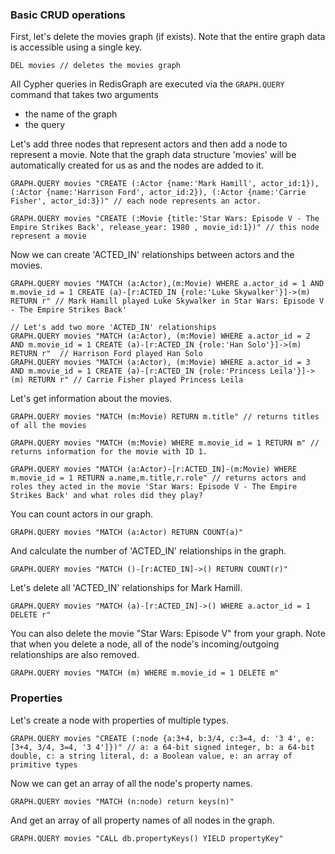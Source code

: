 ### Basic CRUD operations

First, let's delete the movies graph (if exists). Note that the entire graph data is accessible using a single key.

```redis Delete Graph
DEL movies // deletes the movies graph
```

All Cypher queries in RedisGraph are executed via the `GRAPH.QUERY` command that takes two arguments
* the name of the graph
* the query

Let's add three nodes that represent actors and then add a node to represent a movie.
Note that the graph data structure 'movies' will be automatically created for us as and the nodes are added to it.

```redis Create Nodes
GRAPH.QUERY movies "CREATE (:Actor {name:'Mark Hamill', actor_id:1}), (:Actor {name:'Harrison Ford', actor_id:2}), (:Actor {name:'Carrie Fisher', actor_id:3})" // each node represents an actor.

GRAPH.QUERY movies "CREATE (:Movie {title:'Star Wars: Episode V - The Empire Strikes Back', release_year: 1980 , movie_id:1})" // this node represent a movie
```

Now we can create 'ACTED_IN' relationships between actors and the movies.

```redis Create Relationships
GRAPH.QUERY movies "MATCH (a:Actor),(m:Movie) WHERE a.actor_id = 1 AND m.movie_id = 1 CREATE (a)-[r:ACTED_IN {role:'Luke Skywalker'}]->(m) RETURN r" // Mark Hamill played Luke Skywalker in Star Wars: Episode V - The Empire Strikes Back'

// Let's add two more 'ACTED_IN' relationships
GRAPH.QUERY movies "MATCH (a:Actor), (m:Movie) WHERE a.actor_id = 2 AND m.movie_id = 1 CREATE (a)-[r:ACTED_IN {role:'Han Solo'}]->(m) RETURN r"  // Harrison Ford played Han Solo
GRAPH.QUERY movies "MATCH (a:Actor), (m:Movie) WHERE a.actor_id = 3 AND m.movie_id = 1 CREATE (a)-[r:ACTED_IN {role:'Princess Leila'}]->(m) RETURN r" // Carrie Fisher played Princess Leila
```

Let's get information about the movies.

```redis Pattern-matching Queries
GRAPH.QUERY movies "MATCH (m:Movie) RETURN m.title" // returns titles of all the movies

GRAPH.QUERY movies "MATCH (m:Movie) WHERE m.movie_id = 1 RETURN m" // returns information for the movie with ID 1.

GRAPH.QUERY movies "MATCH (a:Actor)-[r:ACTED_IN]-(m:Movie) WHERE m.movie_id = 1 RETURN a.name,m.title,r.role" // returns actors and roles they acted in the movie 'Star Wars: Episode V - The Empire Strikes Back' and what roles did they play?

```
   
You can count actors in our graph.

```redis Count Nodes
GRAPH.QUERY movies "MATCH (a:Actor) RETURN COUNT(a)"
```
And calculate the number of 'ACTED_IN' relationships in the graph.

```redis Count Relationships
GRAPH.QUERY movies "MATCH ()-[r:ACTED_IN]->() RETURN COUNT(r)"
```
Let's delete all 'ACTED_IN' relationships for Mark Hamill.

```redis Delete Relationships
GRAPH.QUERY movies "MATCH (a)-[r:ACTED_IN]->() WHERE a.actor_id = 1 DELETE r"    
```
You can also delete the movie "Star Wars: Episode V" from your graph. Note that when you delete a node, all of the node's incoming/outgoing relationships are also removed.
```redis Delete Nodes
GRAPH.QUERY movies "MATCH (m) WHERE m.movie_id = 1 DELETE m"
```

### Properties

Let's create a node with properties of multiple types.
```redis Property types
GRAPH.QUERY movies "CREATE (:node {a:3+4, b:3/4, c:3=4, d: '3 4', e:[3+4, 3/4, 3=4, '3 4']})" // a: a 64-bit signed integer, b: a 64-bit double, c: a string literal, d: a Boolean value, e: an array of primitive types

```
Now we can get an array of all the node's property names.
```redis Get node's property names
GRAPH.QUERY movies "MATCH (n:node) return keys(n)"
```

And get an array of all property names of all nodes in the graph.
```redis Get all property names
GRAPH.QUERY movies "CALL db.propertyKeys() YIELD propertyKey"
```
